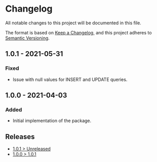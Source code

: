 # Changelog
All notable changes to this project will be documented in this file.

The format is based on [Keep a Changelog](https://keepachangelog.com/en/1.0.0/),
and this project adheres to [Semantic Versioning](https://semver.org/spec/v2.0.0.html).

## 1.0.1 - 2021-05-31
### Fixed
- Issue with null values for INSERT and UPDATE queries.

## 1.0.0 - 2021-04-03
### Added
- Initial implementation of the package.

## Releases
- [1.0.1 > Unreleased](https://github.com/grizz-it/dbal-sql/compare/1.0.1...HEAD)
- [1.0.0 > 1.0.1](https://github.com/grizz-it/dbal-sql/compare/1.0.0...1.0.1)
